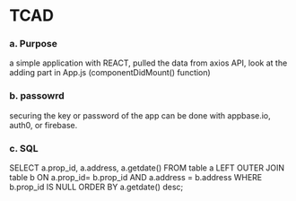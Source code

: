 # TCAD

### a. Purpose
a simple application with REACT, pulled the data from axios API, look at the adding part in App.js (componentDidMount() function)
 
### b. passowrd
securing the key or password of the app can be done with appbase.io, auth0, or firebase.
 
### c. SQL

SELECT a.prop_id, a.address, a.getdate()
FROM table a
LEFT OUTER JOIN table b
ON a.prop_id= b.prop_id 
AND a.address = b.address
WHERE b.prop_id IS NULL
ORDER BY a.getdate() desc;
